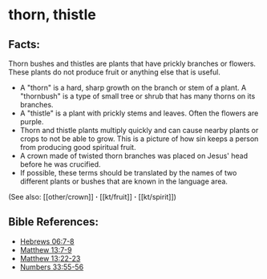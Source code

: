# thorn, thistle #

## Facts: ##

Thorn bushes and thistles are plants that have prickly branches or flowers. These plants do not produce fruit or anything else that is useful.

* A "thorn" is a hard, sharp growth on the branch or stem of a plant. A "thornbush" is a type of small tree or shrub that has many thorns on its branches.
* A "thistle" is a plant with prickly stems and leaves. Often the flowers are purple.
* Thorn and thistle plants multiply quickly and can cause nearby plants or crops to not be able to grow. This is a picture of how sin keeps a person from producing good spiritual fruit. 
* A crown made of twisted thorn branches was placed on Jesus' head before he was crucified. 
* If possible, these terms should be translated by the names of two different plants or bushes that are known in the language area.

(See also: [[other/crown]] **·** [[kt/fruit]] **·** [[kt/spirit]])

## Bible References: ##

* [Hebrews 06:7-8](en/tn/heb/help/06/07)
* [Matthew 13:7-9](en/tn/mat/help/13/07)
* [Matthew 13:22-23](en/tn/mat/help/13/22)
* [Numbers 33:55-56](en/tn/num/help/33/55)